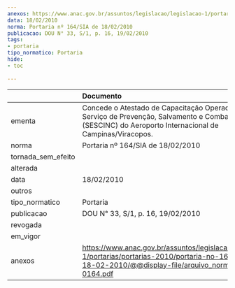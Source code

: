 ```yaml
---
anexos: https://www.anac.gov.br/assuntos/legislacao/legislacao-1/portarias/portarias-2010/portaria-no-164-sia-de-18-02-2010/@@display-file/arquivo_norma/PA2010-0164.pdf
data: 18/02/2010
norma: Portaria nº 164/SIA de 18/02/2010
publicacao: DOU N° 33, S/1, p. 16, 19/02/2010
tags:
- portaria
tipo_normatico: Portaria
hide: 
- toc 
 
---
```


|                    | Documento                                                                                                                                                          |
|:-------------------|:-------------------------------------------------------------------------------------------------------------------------------------------------------------------|
| ementa             | Concede o Atestado de Capacitação Operacional ao Serviço de Prevenção, Salvamento e Combate a Incêndio (SESCINC) do Aeroporto Internacional de Campinas/Viracopos. |
| norma              | Portaria nº 164/SIA de 18/02/2010                                                                                                                                  |
| tornada_sem_efeito |                                                                                                                                                                    |
| alterada           |                                                                                                                                                                    |
| data               | 18/02/2010                                                                                                                                                         |
| outros             |                                                                                                                                                                    |
| tipo_normatico     | Portaria                                                                                                                                                           |
| publicacao         | DOU N° 33, S/1, p. 16, 19/02/2010                                                                                                                                  |
| revogada           |                                                                                                                                                                    |
| em_vigor           |                                                                                                                                                                    |
| anexos             | https://www.anac.gov.br/assuntos/legislacao/legislacao-1/portarias/portarias-2010/portaria-no-164-sia-de-18-02-2010/@@display-file/arquivo_norma/PA2010-0164.pdf   |